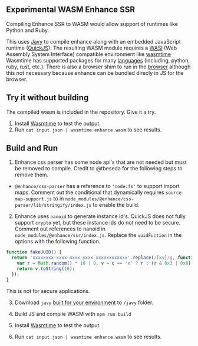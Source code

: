 ## Experimental WASM Enhance SSR

Compiling Enhance SSR to WASM would allow support of runtimes like Python and Ruby. 

This uses [Javy](https://github.com/bytecodealliance/javy) to compile enhance along with an embedded JavaScript runtime ([QuickJS](https://github.com/bellard/quickjs)).
The resulting WASM module requires a [WASI](https://wasi.dev/) (Web Assembly System Interface) compatible environment like [wasmtime](https://docs.wasmtime.dev/introduction.html)
Wasmtime has supported packages for many [languages](https://docs.wasmtime.dev/lang.html) (including, python, ruby, rust, etc.).
There is also a browser shim to run in the [browser](https://github.com/bjorn3/browser_wasi_shim) although this not necessary because enhance can be bundled direcly in JS for the browser. 

## Try it without building
The compiled wasm is included in the repository. Give it a try. 
1. Install [Wasmtime](https://wasmtime.dev/) to test the output.  
2. Run `cat input.json | wasmtime enhance.wasm` to see results. 

## Build and Run
1. Enhance css parser has some node api's that are not needed but must be removed to compile. 
Credit to @tbeseda for the following steps to remove them.
  - `@enhance/css-parser` has a reference to `'node:fs'` to support import maps. 
Comment out the conditional that dynamically requires `source-map-support.js` to in `node_modules/@enhance/css-parser/lib/stringify/index.js` to enable the build.

2. Enhance uses `nanoid` to generate instance id's. 
QuickJS does not fully support `crypto` yet, but these instance ids do not need to be secure.
Comment out references to nanoid in `node_modules/@enhance/ssr/index.js`.
Replace the `uuidFuction` in the options with the following function.

```javascript
function fakeUUID() {
  return 'xxxxxxxx-xxxx-4xxx-yxxx-xxxxxxxxxxxx'.replace(/[xy]/g, function(c) {
    var r = Math.random() * 16 | 0, v = c == 'x' ? r : (r & 0x3 | 0x8);
    return v.toString(16);
  });
}
```
This is not for secure applications.

3. Download `javy` [built for your environment](https://github.com/bytecodealliance/javy/releases) to `/javy` folder.

4. Build JS and compile WASM with `npm run build`

5. Install [Wasmtime](https://wasmtime.dev/) to test the output.  

6. Run `cat input.json | wasmtime enhance.wasm` to see results. 
